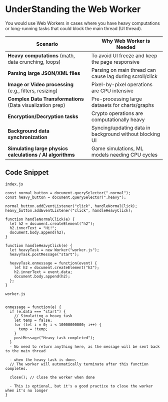 # UnderStanding the Web Worker
You would use Web Workers in cases where you have heavy computations or long-running tasks that could block the main thread (UI thread).

| Scenario                                                   | Why Web Worker is Needed                                 |
| ---------------------------------------------------------- | -------------------------------------------------------- |
| **Heavy computations** (math, data crunching, loops)       | To avoid UI freeze and keep the page responsive          |
| **Parsing large JSON/XML files**                           | Parsing on main thread can cause lag during scroll/click |
| **Image or Video processing** (e.g., filters, resizing)    | Pixel-by-pixel operations are CPU intensive              |
| **Complex Data Transformations** (Data visualization prep) | Pre-processing large datasets for charts/graphs          |
| **Encryption/Decryption tasks**                            | Crypto operations are computationally heavy              |
| **Background data synchronization**                        | Syncing/updating data in background without blocking UI  |
| **Simulating large physics calculations / AI algorithms**  | Game simulations, ML models needing CPU cycles           |




Code Snippet
---

```
index.js

const normal_button = document.querySelector(".normal");
const heavy_button = document.querySelector(".heavy");

normal_button.addEventListener("click", handleNormalClick);
heavy_button.addEventListener("click", handleHeavyClick);

function handleNormalClick(e) {
  let h2 = document.createElement("h2");
  h2.innerText = "Hi!";
  document.body.append(h2);
}

function handleHeavyClick(e) {
  let heavyTask = new Worker("worker.js");
  heavyTask.postMessage("start");
  
  heavyTask.onmessage = function(event) {
    let h2 = document.createElement("h2");
    h2.innerText = event.data;
    document.body.append(h2);
  };
}

```


``` 
worker.js


onmessage = function(e) {
  if (e.data === "start") {
    // Simulating a heavy task
    let temp = false;
    for (let i = 0; i < 10000000000; i++) {
      temp = !temp;
    }
    postMessage("Heavy task completed");
  }
  - No need to return anything here, as the message will be sent back to the main thread

  - when the heavy task is done.
  // The worker will automatically terminate after this function completes.
  
  close(); // Close the worker when done
  
  - This is optional, but it's a good practice to close the worker when it's no longer
}
```
